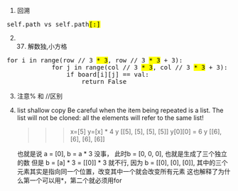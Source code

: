 1. 回溯
<pre>self.path vs self.path<mark>[:]</mark></pre>
2. 37. 解数独,小方格
<pre>for i in range(row // 3 <mark>* 3</mark>, row // 3 <mark>* 3</mark> + 3):
            for j in range(col // 3 <mark>* 3</mark>, col // 3 <mark>* 3</mark> + 3):
                if board[i][j] == val:
                    return False</pre>
3. 注意% 和 //区别
4. list shallow copy
   Be careful when the item being repeated is a list. The list will not be cloned: all the elements will refer to the same list!

    >>> x=[5]
    >>> y=[x] * 4
    >>> y
    [[5], [5], [5], [5]]
    >>> y[0][0] = 6
    >>> y
    [[6], [6], [6], [6]]

    也就是说 a = [0], b = a * 3 没事， 此时b = [0, 0, 0], 也就是生成了三个独立的数
    但是 b = [a] * 3  = [[0]] * 3 就不行, 因为 b = [[0], [0], [0]], 其中的三个元素其实是指向同一个位置，改变其中一个就会改变所有元素
    这也解释了为什么第一个可以用*，第二个就必须用for
